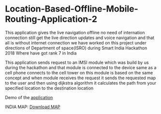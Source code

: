 # Location-Based-Offline-Mobile-Routing-Application-2
This application gives the live navigation offline no need of internation connection still get the live direction updates and voice navigation and that all is without internet connection we have worked on this project under directions of Department of space(ISRO) during Smart India Hackathon 2018 Where have got rank 7 in India

This application sends request to an IMSI module which was build by us during the hackathon and that module is connected to the device same as a cell phone connects to the 
cell tower on this module is based on the same concept and when module receives the request it sends the requested map to the user and then 
using dijkstra algorithm it calculates the path from your specified location to the destination location 

Demo of the <a href="https://drive.google.com/file/d/1zhzpG7ela_GMLUx6us00Qvo_BFZ45THR/view?usp=sharing">application</a>

INDIA MAP: <a href="https://drive.google.com/file/d/1m9AHI1Fa_fOJqjswF4YTneUwjAeqQOlZ/view?usp=sharing">Download MAP</a>

